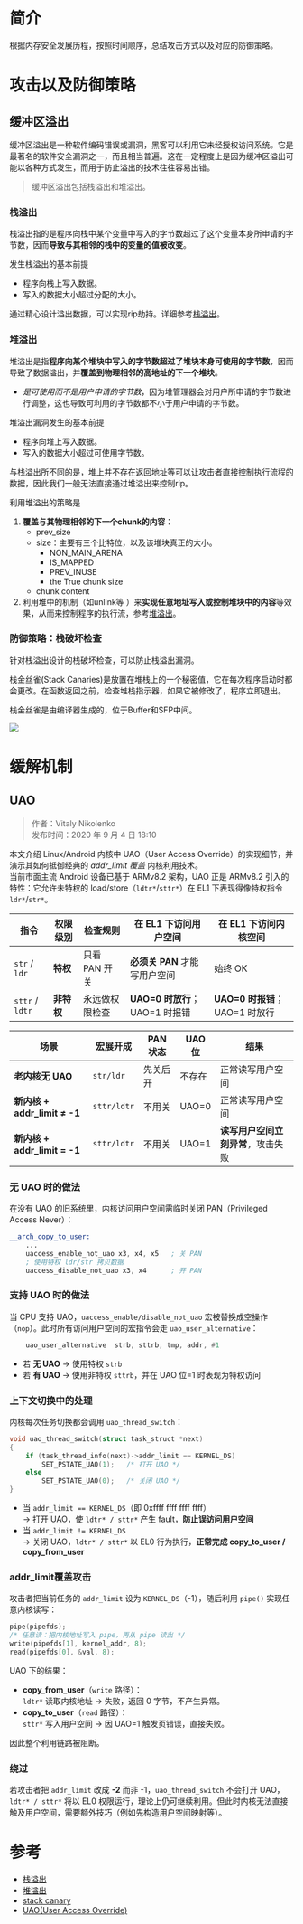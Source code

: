 # 简介

根据内存安全发展历程，按照时间顺序，总结攻击方式以及对应的防御策略。

# 攻击以及防御策略

## 缓冲区溢出

缓冲区溢出是一种软件编码错误或漏洞，黑客可以利用它未经授权访问系统。它是最著名的软件安全漏洞之一，而且相当普遍。这在一定程度上是因为缓冲区溢出可能以各种方式发生，而用于防止溢出的技术往往容易出错。

> 缓冲区溢出包括栈溢出和堆溢出。

### 栈溢出

栈溢出指的是程序向栈中某个变量中写入的字节数超过了这个变量本身所申请的字节数，因而**导致与其相邻的栈中的变量的值被改变**。

发生栈溢出的基本前提
* 程序向栈上写入数据。
* 写入的数据大小超过分配的大小。

通过精心设计溢出数据，可以实现rip劫持。详细参考[栈溢出](https://ctf-wiki.org/pwn/linux/user-mode/stackoverflow/x86/stackoverflow-basic/#_3)。

### 堆溢出

堆溢出是指**程序向某个堆块中写入的字节数超过了堆块本身可使用的字节数**，因而导致了数据溢出，并**覆盖到物理相邻的高地址的下一个堆块**。
* *是可使用而不是用户申请的字节数*，因为堆管理器会对用户所申请的字节数进行调整，这也导致可利用的字节数都不小于用户申请的字节数。

堆溢出漏洞发生的基本前提
* 程序向堆上写入数据。
* 写入的数据大小超过可使用字节数。

与栈溢出所不同的是，堆上并不存在返回地址等可以让攻击者直接控制执行流程的数据，因此我们一般无法直接通过堆溢出来控制rip。

利用堆溢出的策略是
1. **覆盖与其物理相邻的下一个chunk的内容**：
   * prev_size
   * size：主要有三个比特位，以及该堆块真正的大小。
     * NON_MAIN_ARENA
     * IS_MAPPED
     * PREV_INUSE
     * the True chunk size
   * chunk content
2. 利用堆中的机制（如unlink等 ）来**实现任意地址写入或控制堆块中的内容**等效果，从而来控制程序的执行流，参考[堆溢出](https://ctf-wiki.org/pwn/linux/user-mode/heap/ptmalloc2/heapoverflow-basic/#_3)。

### 防御策略：栈破坏检查

针对栈溢出设计的栈破坏检查，可以防止栈溢出漏洞。

栈金丝雀(Stack Canaries)是放置在堆栈上的一个秘密值，它在每次程序启动时都会更改。在函数返回之前，检查堆栈指示器，如果它被修改了，程序立即退出。

栈金丝雀是由编译器生成的，位于Buffer和SFP中间。

![](https://images.contentstack.io/v3/assets/blt36c2e63521272fdc/blt5f070f8052db15bc/601c8cf44b8030688c37b8b9/StackCanaries_Fig3.png)

# 缓解机制

## UAO

> 作者：Vitaly Nikolenko  
> 发布时间：2020 年 9 月 4 日 18:10  

本文介绍 Linux/Android 内核中 UAO（User Access Override）的实现细节，并演示其如何抵御经典的 *addr_limit 覆盖* 内核利用技术。  
当前市面主流 Android 设备已基于 ARMv8.2 架构，UAO 正是 ARMv8.2 引入的特性：它允许未特权的 load/store（`ldtr*`/`sttr*`）在 EL1 下表现得像特权指令 `ldr*`/`str*`。

| 指令 | 权限级别 | 检查规则 | 在 EL1 下访问用户空间 | 在 EL1 下访问内核空间 |
|---|---|---|---|---|
| `str` / `ldr` | **特权** | 只看 PAN 开关 | **必须关 PAN** 才能写用户空间 | 始终 OK |
| `sttr` / `ldtr` | **非特权** | 永远做权限检查 | **UAO=0 时放行**；UAO=1 时报错 | **UAO=0 时报错**；UAO=1 时放行 |

| 场景 | 宏展开成 | PAN 状态 | UAO 位 | 结果 |
|---|---|---|---|---|
| **老内核无 UAO** | `str/ldr` | 先关后开 | 不存在 | 正常读写用户空间 |
| **新内核 + addr_limit ≠ -1** | `sttr/ldtr` | 不用关 | UAO=0 | 正常读写用户空间 |
| **新内核 + addr_limit = -1** | `sttr/ldtr` | 不用关 | UAO=1 | **读写用户空间立刻异常**，攻击失败 |

### 无 UAO 时的做法  
在没有 UAO 的旧系统里，内核访问用户空间需临时关闭 PAN（Privileged Access Never）：

```asm
__arch_copy_to_user:
    ...
    uaccess_enable_not_uao x3, x4, x5   ; 关 PAN
    ; 使用特权 ldr/str 拷贝数据
    uaccess_disable_not_uao x3, x4      ; 开 PAN
```

### 支持 UAO 时的做法  
当 CPU 支持 UAO，`uaccess_enable/disable_not_uao` 宏被替换成空操作（`nop`）。此时所有访问用户空间的宏指令会走 `uao_user_alternative`：

```asm
    uao_user_alternative  strb, sttrb, tmp, addr, #1
```

- 若 **无 UAO** → 使用特权 `strb`  
- 若 **有 UAO** → 使用非特权 `sttrb`，并在 UAO 位=1 时表现为特权访问

### 上下文切换中的处理  
内核每次任务切换都会调用 `uao_thread_switch`：

```c
void uao_thread_switch(struct task_struct *next)
{
    if (task_thread_info(next)->addr_limit == KERNEL_DS)
        SET_PSTATE_UAO(1);   /* 打开 UAO */
    else
        SET_PSTATE_UAO(0);   /* 关闭 UAO */
}
```

- 当 `addr_limit == KERNEL_DS`（即 0xffff ffff ffff ffff）  
  → 打开 UAO，使 `ldtr* / sttr*` 产生 fault，**防止误访问用户空间**  
- 当 `addr_limit != KERNEL_DS`  
  → 关闭 UAO，`ldtr* / sttr*` 以 EL0 行为执行，**正常完成 copy_to_user / copy_from_user**

### addr_limit覆盖攻击  
攻击者把当前任务的 `addr_limit` 设为 `KERNEL_DS`（-1），随后利用 `pipe()` 实现任意内核读写：

```c
pipe(pipefds);
/* 任意读：把内核地址写入 pipe，再从 pipe 读出 */
write(pipefds[1], kernel_addr, 8);
read(pipefds[0], &val, 8);
```

UAO 下的结果：
- **copy_from_user**（`write` 路径）：  
  `ldtr*` 读取内核地址 → 失败，返回 0 字节，不产生异常。  
- **copy_to_user**（`read` 路径）：  
  `sttr*` 写入用户空间 → 因 UAO=1 触发页错误，直接失败。  

因此整个利用链路被阻断。

### 绕过

若攻击者把 `addr_limit` 改成 **-2** 而非 -1，`uao_thread_switch` 不会打开 UAO，`ldtr* / sttr*` 将以 EL0 权限运行，理论上仍可继续利用。但此时内核无法直接触及用户空间，需要额外技巧（例如先构造用户空间映射等）。

# 参考

* [栈溢出](https://ctf-wiki.org/pwn/linux/user-mode/stackoverflow/x86/stackoverflow-basic/)
* [堆溢出](https://ctf-wiki.org/pwn/linux/user-mode/heap/ptmalloc2/heapoverflow-basic/)
* [stack canary](https://www.sans.org/blog/stack-canaries-gingerly-sidestepping-the-cage/)
* [UAO(User Access Override)](https://duasynt.com/blog/android-uao-kernel-expl-mitigation)